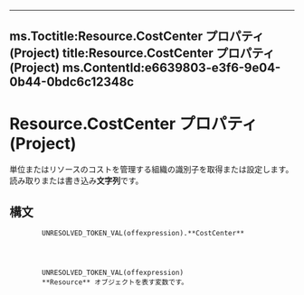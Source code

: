 

---
ms.Toctitle:Resource.CostCenter プロパティ (Project)
title:Resource.CostCenter プロパティ (Project)
ms.ContentId:e6639803-e3f6-9e04-0b44-0bdc6c12348c
---
# Resource.CostCenter プロパティ (Project)




単位またはリソースのコストを管理する組織の識別子を取得または設定します。読み取りまたは書き込み**文字列**です。

## 構文

            UNRESOLVED_TOKEN_VAL(offexpression).**CostCenter**




            UNRESOLVED_TOKEN_VAL(offexpression)
            **Resource** オブジェクトを表す変数です。





